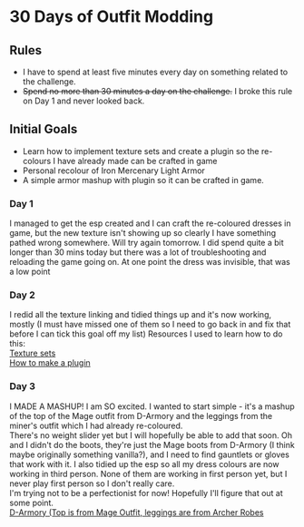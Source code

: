 # 30 Days of Outfit Modding

## Rules

- I have to spend at least five minutes every day on something related to the challenge.
- ~~Spend no more than 30 minutes a day on the challenge.~~ I broke this rule on Day 1 and never looked back.

## Initial Goals

- Learn how to implement texture sets and create a plugin so the re-colours I have already made can be crafted in game
- Personal recolour of Iron Mercenary Light Armor
- A simple armor mashup with plugin so it can be crafted in game.
  
### Day 1
I managed to get the esp created and I can craft the re-coloured dresses in game, but the new texture isn't showing up so clearly I have something pathed wrong somewhere. 
Will try again tomorrow.  I did spend quite a bit longer than 30 mins today but there was a lot of troubleshooting and reloading the game going on.  At one point the dress was invisible, that was a low point

### Day 2
I redid all the texture linking and tidied things up and it's now working, mostly \(I must have missed one of them so I need to go back in and fix that before I can tick this goal off my list\)
Resources I used to learn how to do this:  
[Texture sets](https://www.youtube.com/watch?v=6lQRXFygnl8)  
[How to make a plugin](https://www.youtube.com/watch?v=4yT_hd_OgQU)

### Day 3
I MADE A MASHUP! I am SO excited.  I wanted to start simple - it's a mashup of the top of the Mage outfit from D-Armory and the leggings from the miner's outfit which I had already re-coloured.  
There's no weight slider yet but I will hopefully be able to add that soon.
Oh and I didn't do the boots, they're just the Mage boots from D-Armory (I think maybe originally something vanilla?), and I need to find gauntlets or gloves that work with it.
I also tidied up the esp so all my dress colours are now working in third person.  None of them are working in first person yet, but I never play first person so I don't really care.  
I'm trying not to be a perfectionist for now!  Hopefully I'll figure that out at some point.  
[D-Armory (Top is from Mage Outfit, leggings are from Archer Robes](https://www.nexusmods.com/skyrimspecialedition/mods/41692)

